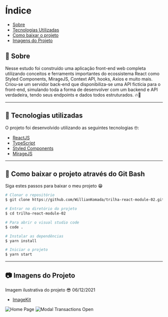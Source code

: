 # Índice
- [Sobre](#-sobre)
- [Tecnologias Utilizadas](#-tecnologias-utilizadas)
- [Como baixar o projeto](#-como-baixar-o-projeto)
- [Imagens do Projeto](#-imagens-do-projeto)

## 📝 Sobre

<p>
  Nesse estudo foi construído uma aplicação front-end web completa utilizando conceitos e ferraments importantes do ecossistema React como Styled Components, MirageJS, Context API, hooks, Axios e muito mais. Criou-se um servidor back-end que disponibiliza-se uma API fictícia para o front-end, simulando toda a forma de desenvolver com um backend e API verdadeira, tendo seus endpoints e dados todos estruturados. 🔥🚀
</p>

---

## 🚀 Tecnologias utilizadas

<p>O projeto foi desenvolvido utilizando as seguintes tecnologias 🤓:</p>

- [ReactJS](https://reactjs.org)
- [TypeScript](https://www.typescriptlang.org/)
- [Styled Components](https://styled-components.com/)
- [MirageJS](https://miragejs.com/)

---

## 📁 Como baixar o projeto através do Git Bash

<p>Siga estes passos para baixar o meu projeto 😁</p>

```bash
# Clonar o repositório
$ git clone https://github.com/WillianKomada/trilha-react-module-02.git

# Entrar no diretório do projeto
$ cd trilha-react-module-02

# Para abrir o visual studio code
$ code .

# Instalar as dependências
$ yarn install

# Iniciar o projeto
$ yarn start
```
---

## 📷 Imagens do Projeto

<p>Imagem ilustrativa do projeto 😎 06/12/2021</p>

- [ImageKit](https://imagekit.io/)

<img src="https://ik.imagekit.io/cucgno2zqys/1_ebVpD3bfF.PNG?updatedAt=1638827845421" alt="Home Page">
<img src="https://ik.imagekit.io/cucgno2zqys/2_rDQBWRppG.PNG?updatedAt=1638827935865" alt="Modal Transactions Open">
